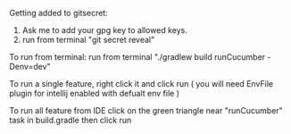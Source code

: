 Getting added to gitsecret:

1. Ask me to add your gpg key to allowed keys.
2. run from terminal "git secret reveal"


To run from terminal:
run from terminal "./gradlew build runCucumber -Denv=dev"

To run a single feature, right click it and click run ( you will need EnvFile plugin for intellij enabled with defualt env file )

To run all feature from IDE click on the green triangle near "runCucumber" task in build.gradle then click run
